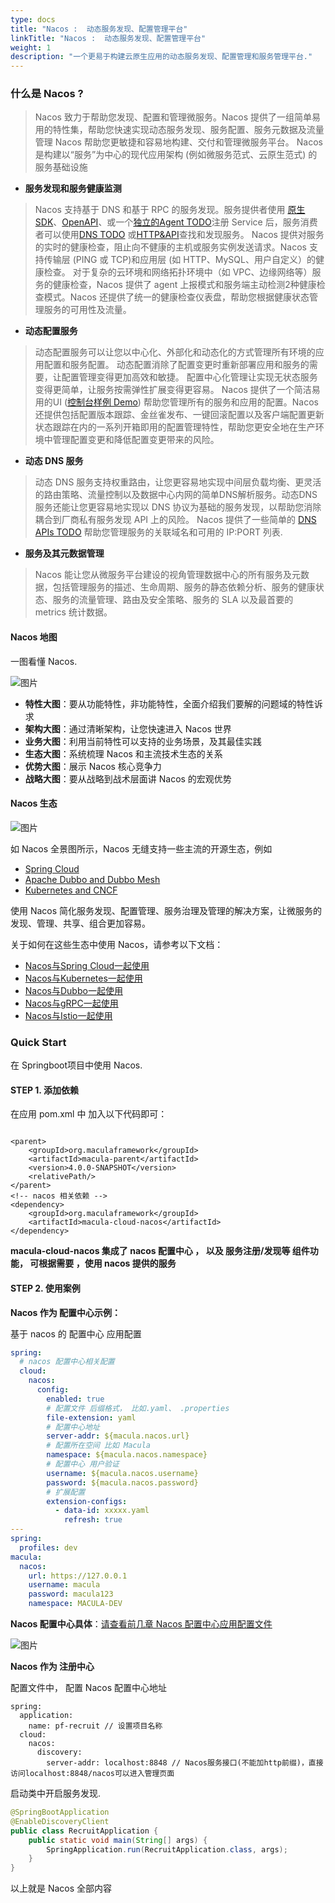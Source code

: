 ```yaml
---
type: docs
title: "Nacos :  动态服务发现、配置管理平台"
linkTitle: "Nacos :  动态服务发现、配置管理平台"
weight: 1
description: "一个更易于构建云原生应用的动态服务发现、配置管理和服务管理平台."
---
```


### 什么是 Nacos ?

>  Nacos 致力于帮助您发现、配置和管理微服务。Nacos 提供了一组简单易用的特性集，帮助您快速实现动态服务发现、服务配置、服务元数据及流量管理
>  Nacos 帮助您更敏捷和容易地构建、交付和管理微服务平台。 Nacos 是构建以“服务”为中心的现代应用架构 (例如微服务范式、云原生范式) 的服务基础设施
* **服务发现和服务健康监测**
>   Nacos 支持基于 DNS 和基于 RPC 的服务发现。服务提供者使用 [原生SDK](https://nacos.io/zh-cn/docs/sdk.html)、[OpenAPI](https://nacos.io/zh-cn/docs/open-api.html)、或一个[独立的Agent TODO](https://nacos.io/zh-cn/docs/other-language.html)注册 Service 后，服务消费者可以使用[DNS TODO](https://nacos.io/zh-cn/docs/xx) 或[HTTP&API](https://nacos.io/zh-cn/docs/open-api.html)查找和发现服务。
>Nacos 提供对服务的实时的健康检查，阻止向不健康的主机或服务实例发送请求。Nacos 支持传输层 (PING 或 TCP)和应用层 (如 HTTP、MySQL、用户自定义）的健康检查。 对于复杂的云环境和网络拓扑环境中（如 VPC、边缘网络等）服务的健康检查，Nacos 提供了 agent 上报模式和服务端主动检测2种健康检查模式。Nacos 还提供了统一的健康检查仪表盘，帮助您根据健康状态管理服务的可用性及流量。
* **动态配置服务**
>   动态配置服务可以让您以中心化、外部化和动态化的方式管理所有环境的应用配置和服务配置。
>动态配置消除了配置变更时重新部署应用和服务的需要，让配置管理变得更加高效和敏捷。
>配置中心化管理让实现无状态服务变得更简单，让服务按需弹性扩展变得更容易。
>   Nacos 提供了一个简洁易用的UI ([控制台样例 Demo](http://console.nacos.io/nacos/index.html)) 帮助您管理所有的服务和应用的配置。Nacos 还提供包括配置版本跟踪、金丝雀发布、一键回滚配置以及客户端配置更新状态跟踪在内的一系列开箱即用的配置管理特性，帮助您更安全地在生产环境中管理配置变更和降低配置变更带来的风险。
* **动态 DNS 服务**
>  动态 DNS 服务支持权重路由，让您更容易地实现中间层负载均衡、更灵活的路由策略、流量控制以及数据中心内网的简单DNS解析服务。动态DNS服务还能让您更容易地实现以 DNS 协议为基础的服务发现，以帮助您消除耦合到厂商私有服务发现 API 上的风险。
>  Nacos 提供了一些简单的 [DNS APIs TODO](https://nacos.io/zh-cn/docs/xx) 帮助您管理服务的关联域名和可用的 IP:PORT 列表.
* **服务及其元数据管理**
>   Nacos 能让您从微服务平台建设的视角管理数据中心的所有服务及元数据，包括管理服务的描述、生命周期、服务的静态依赖分析、服务的健康状态、服务的流量管理、路由及安全策略、服务的 SLA 以及最首要的 metrics 统计数据。

#### Nacos 地图

一图看懂 Nacos.

![图片](../../imgs/Nacos1.png)
* **特性大图**：要从功能特性，非功能特性，全面介绍我们要解的问题域的特性诉求
* **架构大图**：通过清晰架构，让您快速进入 Nacos 世界
* **业务大图**：利用当前特性可以支持的业务场景，及其最佳实践
* **生态大图**：系统梳理 Nacos 和主流技术生态的关系
* **优势大图**：展示 Nacos 核心竞争力
* **战略大图**：要从战略到战术层面讲 Nacos 的宏观优势
#### **Nacos 生态**

![图片](../../imgs/Nacos2.png)

如 Nacos 全景图所示，Nacos 无缝支持一些主流的开源生态，例如

* [Spring Cloud](https://nacos.io/en-us/docs/quick-start-spring-cloud.html)
* [Apache Dubbo and Dubbo Mesh](https://nacos.io/zh-cn/docs/use-nacos-with-dubbo.html)
* [Kubernetes and CNCF](https://nacos.io/zh-cn/docs/use-nacos-with-kubernetes.html)

使用 Nacos 简化服务发现、配置管理、服务治理及管理的解决方案，让微服务的发现、管理、共享、组合更加容易。

关于如何在这些生态中使用 Nacos，请参考以下文档：

* [Nacos与Spring Cloud一起使用](https://nacos.io/zh-cn/docs/use-nacos-with-springcloud.html)
* [Nacos与Kubernetes一起使用](https://nacos.io/zh-cn/docs/use-nacos-with-kubernetes.html)
* [Nacos与Dubbo一起使用](https://nacos.io/zh-cn/docs/use-nacos-with-dubbo.html)
* [Nacos与gRPC一起使用](https://nacos.io/zh-cn/docs/roadmap.html)
* [Nacos与Istio一起使用](https://nacos.io/zh-cn/docs/use-nacos-with-istio.html)
### **Quick Start**

在 Springboot项目中使用 Nacos.

#### **STEP  1.   添加依赖**

在应用 pom.xml 中 加入以下代码即可：

```plain

<parent>
    <groupId>org.maculaframework</groupId>
    <artifactId>macula-parent</artifactId>
    <version>4.0.0-SNAPSHOT</version>
    <relativePath/>
</parent>
<!-- nacos 相关依赖 -->
<dependency>
    <groupId>org.maculaframework</groupId>
    <artifactId>macula-cloud-nacos</artifactId>
</dependency>
```

**macula-cloud-nacos 集成了 nacos 配置中心 ， 以及 服务注册/发现等 组件功能， 可根据需要 ，使用 nacos 提供的服务**

#### **STEP  2.  使用案例**

**Nacos 作为 配置中心示例：**

基于 nacos 的 配置中心 应用配置

```yaml
spring:
  # nacos 配置中心相关配置  
  cloud:
    nacos:
      config:
        enabled: true
        # 配置文件 后缀格式， 比如.yaml、 .properties  
        file-extension: yaml 
        # 配置中心地址
        server-addr: ${macula.nacos.url}
        # 配置所在空间 比如 Macula
        namespace: ${macula.nacos.namespace}
        # 配置中心 用户验证 
        username: ${macula.nacos.username}
        password: ${macula.nacos.password}
        # 扩展配置
        extension-configs:
          - data-id: xxxxx.yaml
            refresh: true
---
spring:
  profiles: dev
macula:
  nacos:
    url: https://127.0.0.1
    username: macula
    password: macula123
    namespace: MACULA-DEV
```

**Nacos 配置中心具体**：[请查看前几章 Nacos 配置中心应用配置文件](README.md:216) 

![图片](../../imgs/Nacos3.png)

**Nacos 作为 注册中心**

配置文件中， 配置 Nacos 配置中心地址

```plain
spring:
  application:
    name: pf-recruit // 设置项目名称
  cloud:
    nacos:
      discovery:
        server-addr: localhost:8848 // Nacos服务接口(不能加http前缀)，直接访问localhost:8848/nacos可以进入管理页面
```
 
启动类中开启服务发现.

```java
@SpringBootApplication
@EnableDiscoveryClient
public class RecruitApplication {
    public static void main(String[] args) {
        SpringApplication.run(RecruitApplication.class, args);
    }
}
```
 
以上就是 Nacos 全部内容
